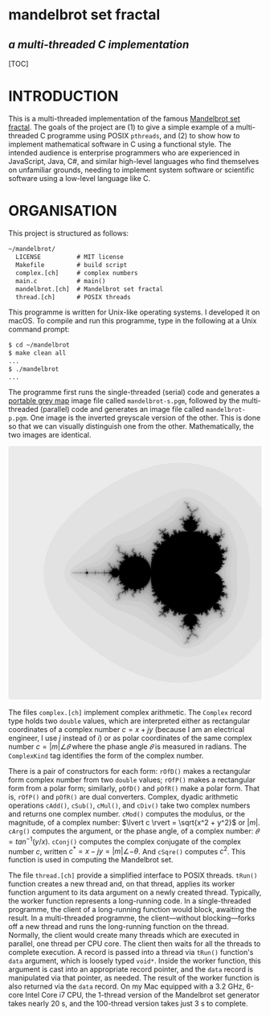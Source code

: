 # mandelbrot set fractal

## *a multi-threaded C implementation*

[TOC]

# INTRODUCTION

This is a multi-threaded implementation of the famous [Mandelbrot set fractal](https://en.wikipedia.org/wiki/Mandelbrot_set). The goals of the project are (1) to give a simple example of a multi-threaded C programme using POSIX `pthreads`, and (2) to show how to implement mathematical software in C using a functional style. The intended audience is enterprise programmers who are experienced in JavaScript, Java, C#, and similar high-level languages who find themselves on unfamiliar grounds, needing to implement system software or scientific software using a low-level language like C.

# ORGANISATION

This project is structured as follows:

```shell
~/mandelbrot/
  LICENSE          # MIT license
  Makefile         # build script
  complex.[ch]     # complex numbers
  main.c           # main()
  mandelbrot.[ch]  # Mandelbrot set fractal
  thread.[ch]      # POSIX threads
```

This programme is written for Unix-like operating systems. I developed it on macOS. To compile and run this programme, type in the following at a Unix command prompt:

```shell
$ cd ~/mandelbrot
$ make clean all
...
$ ./mandelbrot
...
```

The programme first runs the single-threaded (serial) code and generates a [portable grey map](https://en.wikipedia.org/wiki/Netpbm) image file called `mandelbrot-s.pgm`, followed by the multi-threaded (parallel) code and generates an image file called `mandelbrot-p.pgm`. One image is the inverted greyscale version of the other. This is done so that we can visually distinguish one from the other. Mathematically, the two images are identical.

![Mandelbrot set fractal](./doc/mandelbrot.jpg)

The files `complex.[ch]` implement complex arithmetic. The `Complex` record type holds two `double` values, which are interpreted either as rectangular coordinates of a complex number $c = x + jy$ (because I am an electrical engineer, I use $j$ instead of $i$) or as polar coordinates of the same complex number $c = \lvert m \rvert \angle{𝜃}$ where the phase angle $𝜃$ is measured in radians. The `ComplexKind` tag identifies the form of the complex number.

There is a pair of constructors for each form: `rOfD()` makes a rectangular form complex number from two `double` values; `rOfP()` makes a rectangular form from a polar form; similarly, `pOfD()` and `pOfR()` make a polar form. That is, `rOfP()` and `pOfR()` are dual converters. Complex, dyadic arithmetic operations `cAdd()`, `cSub()`, `cMul()`, and `cDiv()` take two complex numbers and returns one complex number. `cMod()` computes the modulus, or the magnitude, of a complex number: $\lvert c \rvert = \sqrt{x^2 + y^2}$ or $\lvert m \rvert$. `cArg()` computes the argument, or the phase angle, of a complex number: $𝜃 = tan^{-1}(y / x)$. `cConj()` computes the complex conjugate of the complex number $c$, written $c^* = x - jy = \lvert m \rvert \angle{-\theta}$. And `cSqre()` computes $c^2$. This function is used in computing the Mandelbrot set.

The file `thread.[ch]` provide a simplified interface to POSIX threads. `tRun()` function creates a new thread and, on that thread, applies its worker function argument to its data argument on a newly created thread. Typically, the worker function represents a long-running code. In a single-threaded programme, the client of a long-running function would block, awaiting the result. In a multi-threaded programme, the client—without blocking—forks off a new thread and runs the long-running function on the thread. Normally, the client would create many threads which are executed in parallel, one thread per CPU core. The client then waits for all the threads to complete execution. A record is passed into a thread via `tRun()` function's `data` argument, which is loosely typed `void*`. Inside the worker function, this argument is cast into an appropriate record pointer, and the `data` record is manipulated via that pointer, as needed. The result of the worker function is also returned via the `data` record. On my Mac equipped with a 3.2 GHz, 6-core Intel Core i7 CPU, the 1-thread version of the Mandelbrot set generator takes nearly 20 s, and the 100-thread version takes just 3 s to complete.
